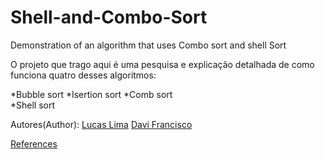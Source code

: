# Shell-and-Combo-Sort
 Demonstration of an algorithm that uses Combo sort and shell Sort
 
 O projeto que trago aqui é uma pesquisa e explicação detalhada de como funciona quatro desses algoritmos:

 *Bubble sort 
 *Isertion sort
 *Comb sort  
 *Shell sort
 
 
 Autores(Author):
 [Lucas Lima](https://github.com/lucaslimaax) 
 [Davi Francisco](https://github.com/davif10)
                                    

[References](https://en.wikipedia.org/wiki/Sorting_algorithm)
